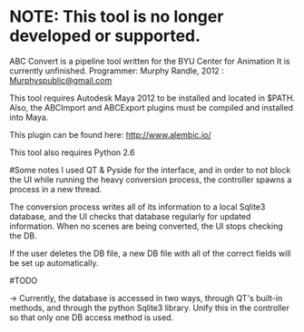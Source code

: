 # NOTE: This tool is no longer developed or supported.
ABC Convert is a pipeline tool written for the BYU Center for Animation
It is currently unfinished.
Programmer: Murphy Randle, 2012 : Murphyspublic@gmail.com

This tool requires Autodesk Maya 2012 to be installed and located in $PATH.
Also, the ABCImport and ABCExport plugins must be compiled and installed
into Maya.

This plugin can be found here:
http://www.alembic.io/

This tool also requires Python 2.6


#Some notes 
I used QT & Pyside for the interface, and in order to not block the UI while running 
the heavy conversion process, the controller spawns a process in a new thread.

The conversion process writes all of its information to a local Sqlite3 database, and
the UI checks that database regularly for updated information. When no scenes are being
converted, the UI stops checking the DB.

If the user deletes the DB file, a new DB file with all of the correct fields will be
set up automatically.


#TODO

 -> Currently, the database is accessed in two ways, through QT's built-in methods, 
  and through the python Sqlite3 library. Unify this in the controller so that only
	one DB access method is used.

